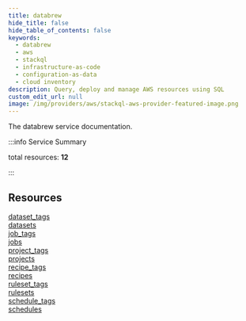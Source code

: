 ```yaml
---
title: databrew
hide_title: false
hide_table_of_contents: false
keywords:
  - databrew
  - aws
  - stackql
  - infrastructure-as-code
  - configuration-as-data
  - cloud inventory
description: Query, deploy and manage AWS resources using SQL
custom_edit_url: null
image: /img/providers/aws/stackql-aws-provider-featured-image.png
---
```


The databrew service documentation.

:::info Service Summary

<div class="row">
<div class="providerDocColumn">
<span>total resources:&nbsp;<b>12</b></span><br />
</div>
</div>

:::

## Resources
<div class="row">
<div class="providerDocColumn">
<a href="/providers/aws/databrew/dataset_tags/">dataset_tags</a><br />
<a href="/providers/aws/databrew/datasets/">datasets</a><br />
<a href="/providers/aws/databrew/job_tags/">job_tags</a><br />
<a href="/providers/aws/databrew/jobs/">jobs</a><br />
<a href="/providers/aws/databrew/project_tags/">project_tags</a><br />
<a href="/providers/aws/databrew/projects/">projects</a>
</div>
<div class="providerDocColumn">
<a href="/providers/aws/databrew/recipe_tags/">recipe_tags</a><br />
<a href="/providers/aws/databrew/recipes/">recipes</a><br />
<a href="/providers/aws/databrew/ruleset_tags/">ruleset_tags</a><br />
<a href="/providers/aws/databrew/rulesets/">rulesets</a><br />
<a href="/providers/aws/databrew/schedule_tags/">schedule_tags</a><br />
<a href="/providers/aws/databrew/schedules/">schedules</a>
</div>
</div>